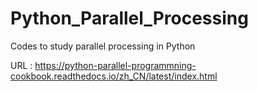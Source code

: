 # Python_Parallel_Processing
Codes to study parallel processing in Python

URL : https://python-parallel-programmning-cookbook.readthedocs.io/zh_CN/latest/index.html
